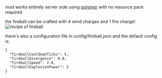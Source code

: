 mod works entirely server side using [polymer](https://modrinth.com/mod/polymer) with no resource pack required

the fireball can be crafted with 4 wind charges and 1 fire charge!
![recipe of fireball](https://cdn.modrinth.com/data/cached_images/0e35d21d4f8afa0c16ee2db60dd77f47653e179d.png)

there's also a configuration file in config/fireball.json and the default config is:
```
{
  "fireballCooldownTicks": 5,
  "fireballDivergence": 0.0,
  "fireballSpeed": 2.0,
  "fireballExplosionPower": 2
}
```
